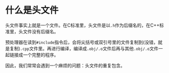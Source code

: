 ﻿# 什么是头文件

头文件事实上就是一个文件。在C标准里，头文件是以`.h`作为后缀名的，在C++标准里，头文件没有后缀名。

预处理器在读到`#include`指令后，会将尖括号或双引号里的文件复制到(没错，就是复制)`.cpp`文件里。再进行编译，编译成`.obj/.o`文件后再与其他`.obj/.o`文件一起链接成一个完整的程序。

因此，我们常常会遇到一个麻烦的问题：头文件的重复包含。